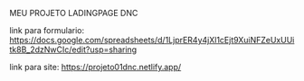 MEU PROJETO LADINGPAGE DNC

link para formulario: https://docs.google.com/spreadsheets/d/1LjprER4y4jXl1cEjt9XuiNFZeUxUUitk8B_2dzNwCIc/edit?usp=sharing

link para site: https://projeto01dnc.netlify.app/

